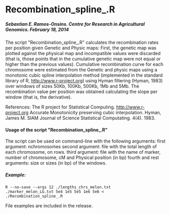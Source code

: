 # Recombination\_spline\_.R
##### Sebastian E. Ramos-Onsins.  Centre for Research in Agricultural Genomics. February 18, 2014

The script "Recombination_spline_.R" calculates the
recombination rates per position given Genetic and Physic
maps:
First, the genetic map was plotted against the physical map
and incompatible values were discarded (that is, those
points that in the cumulative genetic map were not equal or
higher than the previous values). Cumulative recombination
curve for each chromosome were estimated from the Genetic
and physic maps using a monotonic cubic spline interpolation
method (implemented in the standard library of R,
http://www.r-project.org) using Hyman filtering (Hyman,
1983) over windows of sizes 50Kb, 100Kb, 500Kb, 1Mb and 5Mb.
The recombination value per position was obtained
calculating the slope per window (that is, the derivative).

References:
The R project for Statistical Computing.
http://www.r-project.org
Accurate Monotonicity preserving cubic interpolation. Hyman,
James M. SIAM Journal of Science Statistical Computating.
4(4). 1983.

#### Usage of the script "Recombination_spline_.R"

The script can be used on command-line with the following
arguments:
first argument: nchromosomes
second argument: file with the total length of each
chromosome, on rows.
third argument: file with the name of marker, number of
chromosome, cM and Physical position (in bp)
fourth and rest arguments: size or sizes (in bp) of the
windows.

##### Example:
	R --no-save --args 12 ./lengths_chrs_melon.txt
	./marker_melon_LG.txt 5e4 1e5 5e5 1e6 5e6 <
	./Recombination_spline_.R

File examples are included in the release.




